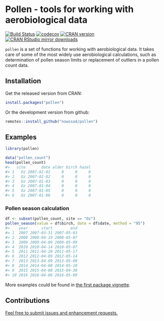 
<!-- README.md is generated from README.Rmd. Please edit that file -->

# Pollen - tools for working with aerobiological data

[![Build
Status](https://travis-ci.org/Nowosad/pollen.png?branch=master)](https://travis-ci.org/Nowosad/pollen)
[![codecov](https://codecov.io/gh/Nowosad/pollen/branch/master/graph/badge.svg)](https://codecov.io/gh/Nowosad/pollen)
[![CRAN
version](http://www.r-pkg.org/badges/version/pollen)](https://cran.r-project.org/package=pollen)
[![CRAN RStudio mirror
downloads](http://cranlogs.r-pkg.org/badges/pollen)](https://cran.r-project.org/package=pollen)

`pollen` is a set of functions for working with aerobiological data. It
takes care of some of the most widely use aerobiological calculations,
such as determination of pollen season limits or replacement of outliers
in a pollen count data.

## Installation

Get the released version from CRAN:

``` r
install.packages("pollen")
```

Or the development version from github:

``` r
remotes::install_github("nowosad/pollen")
```

## Examples

``` r
library(pollen)
```

``` r
data("pollen_count")
head(pollen_count)
#>   site       date alder birch hazel
#> 1   Oz 2007-01-01     0     0     0
#> 2   Oz 2007-01-02     0     0     0
#> 3   Oz 2007-01-03     0     0     0
#> 4   Oz 2007-01-04     0     0     0
#> 5   Oz 2007-01-05     0     0     0
#> 6   Oz 2007-01-06     0     0     0
```

### Pollen season calculation

``` r
df <- subset(pollen_count, site == "Oz")
pollen_season(value = df$birch, date = df$date, method = "95")
#>    year      start        end
#> 1  2007 2007-03-31 2007-05-03
#> 2  2008 2008-04-19 2008-05-07
#> 3  2009 2009-04-09 2009-05-09
#> 4  2010 2010-04-14 2010-05-07
#> 5  2011 2011-04-20 2011-05-17
#> 6  2012 2012-04-09 2012-05-14
#> 7  2013 2013-04-09 2013-05-09
#> 8  2014 2014-04-08 2014-05-10
#> 9  2015 2015-04-08 2015-04-30
#> 10 2016 2016-04-06 2016-05-09
```

More examples could be found in [the first package
vignette](https://cdn.rawgit.com/Nowosad/pollen/master/vignettes/intro.html).

## Contributions

[Feel free to submit issues and enhancement
requests.](https://github.com/Nowosad/pollen/issues)
